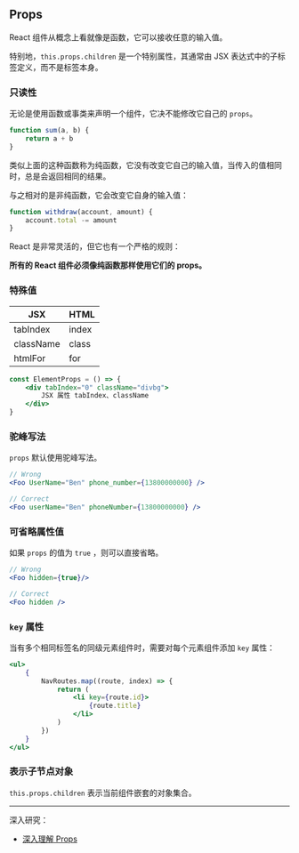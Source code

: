 ## Props

React 组件从概念上看就像是函数，它可以接收任意的输入值。

特别地，`this.props.children` 是一个特别属性，其通常由 JSX 表达式中的子标签定义，而不是标签本身。

### 只读性

无论是使用函数或事类来声明一个组件，它决不能修改它自己的 `props`。

```js
function sum(a, b) {
    return a + b
}
```

类似上面的这种函数称为纯函数，它没有改变它自己的输入值，当传入的值相同时，总是会返回相同的结果。

与之相对的是非纯函数，它会改变它自身的输入值：

```js
function withdraw(account, amount) {
    account.total -= amount
}
```

React 是非常灵活的，但它也有一个严格的规则：

**所有的 React 组件必须像纯函数那样使用它们的 props。**

### 特殊值

| JSX       | HTML  |
| --------- | ----- |
| tabIndex  | index |
| className | class |
| htmlFor   | for   |

```jsx
const ElementProps = () => {
    <div tabIndex="0" className="divbg">
        JSX 属性 tabIndex、className
    </div>
}
```

### 驼峰写法

`props` 默认使用驼峰写法。

```jsx
// Wrong
<Foo UserName="Ben" phone_number={13800000000} />

// Correct
<Foo userName="Ben" phoneNumber={13800000000} />
```

### 可省略属性值

如果 `props` 的值为 `true` ，则可以直接省略。

```jsx
// Wrong
<Foo hidden={true}/>

// Correct
<Foo hidden />
```

### `key` 属性

当有多个相同标签名的同级元素组件时，需要对每个元素组件添加 `key` 属性：

```jsx
<ul>
    {
        NavRoutes.map((route, index) => {
            return (
                <li key={route.id}>
                    {route.title}	
            	</li>
            )
        })
    }
</ul>
```

### 表示子节点对象

`this.props.children` 表示当前组件嵌套的对象集合。

---

深入研究：

- [深入理解 Props](https://blog.csdn.net/u013451157/article/details/78728213)